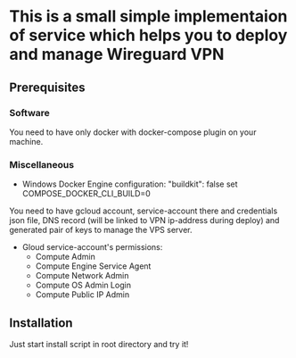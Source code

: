 # This is a small simple implementaion of service which helps you to deploy and manage Wireguard VPN

## Prerequisites

### Software

You need to have only docker with docker-compose plugin on your machine.

### Miscellaneous

- Windows Docker Engine configuration:
    "buildkit": false
    set COMPOSE_DOCKER_CLI_BUILD=0

You need to have gcloud account, service-account there and credentials json file, DNS record (will be linked to VPN ip-address during deploy) and generated pair of keys to manage the VPS server.

- Gloud service-account's permissions:
    - Compute Admin
    - Compute Engine Service Agent
    - Compute Network Admin
    - Compute OS Admin Login
    - Compute Public IP Admin

## Installation

Just start install script in root directory and try it!
